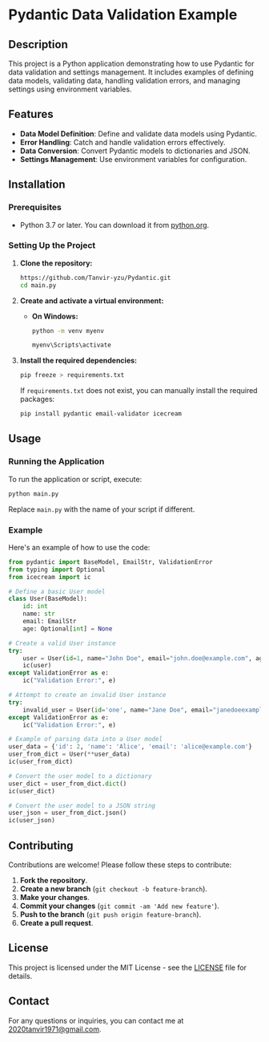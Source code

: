 
# Pydantic Data Validation Example

## Description

This project is a Python application demonstrating how to use Pydantic for data validation and settings management. It includes examples of defining data models, validating data, handling validation errors, and managing settings using environment variables.

## Features

- **Data Model Definition**: Define and validate data models using Pydantic.
- **Error Handling**: Catch and handle validation errors effectively.
- **Data Conversion**: Convert Pydantic models to dictionaries and JSON.
- **Settings Management**: Use environment variables for configuration.

## Installation

### Prerequisites

- Python 3.7 or later. You can download it from [python.org](https://www.python.org/downloads/).

### Setting Up the Project

1. **Clone the repository:**

   ```sh
   https://github.com/Tanvir-yzu/Pydantic.git
   cd main.py
   ```

2. **Create and activate a virtual environment:**

   - **On Windows:**

     ```sh
     python -m venv myenv
     ```
     ```sh
     myenv\Scripts\activate
     ```

  

3. **Install the required dependencies:**

   ```sh
   pip freeze > requirements.txt
   ```

   If `requirements.txt` does not exist, you can manually install the required packages:

   ```sh
   pip install pydantic email-validator icecream
   ```

## Usage

### Running the Application

To run the application or script, execute:

```sh
python main.py
```

Replace `main.py` with the name of your script if different.

### Example

Here's an example of how to use the code:

```python
from pydantic import BaseModel, EmailStr, ValidationError
from typing import Optional
from icecream import ic

# Define a basic User model
class User(BaseModel):
    id: int
    name: str
    email: EmailStr
    age: Optional[int] = None

# Create a valid User instance
try:
    user = User(id=1, name="John Doe", email="john.doe@example.com", age=25)
    ic(user)
except ValidationError as e:
    ic("Validation Error:", e)

# Attempt to create an invalid User instance
try:
    invalid_user = User(id='one', name="Jane Doe", email="janedoeexample.com", age='twenty-five')
except ValidationError as e:
    ic("Validation Error:", e)

# Example of parsing data into a User model
user_data = {'id': 2, 'name': 'Alice', 'email': 'alice@example.com'}
user_from_dict = User(**user_data)
ic(user_from_dict)

# Convert the user model to a dictionary
user_dict = user_from_dict.dict()
ic(user_dict)

# Convert the user model to a JSON string
user_json = user_from_dict.json()
ic(user_json)
```

## Contributing

Contributions are welcome! Please follow these steps to contribute:

1. **Fork the repository**.
2. **Create a new branch** (`git checkout -b feature-branch`).
3. **Make your changes**.
4. **Commit your changes** (`git commit -am 'Add new feature'`).
5. **Push to the branch** (`git push origin feature-branch`).
6. **Create a pull request**.

## License

This project is licensed under the MIT License - see the [LICENSE](LICENSE) file for details.

## Contact

For any questions or inquiries, you can contact me at [2020tanvir1971@gmail.com](mailto:2020tanvir@gmial.com).
```

